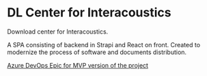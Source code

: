 # DL Center for Interacoustics

Download center for Interacoustics.

A SPA consisting of backend in Strapi and React on front. Created to modernize the process of software and documents distribution.

[Azure DevOps Epic for MVP version of the project](https://dev.azure.com/dgsit/Digital%20Marketing%20Web/_backlogs/backlog/Digital%20Marketing%20Web%20Team/Epics/?workitem=199134)
